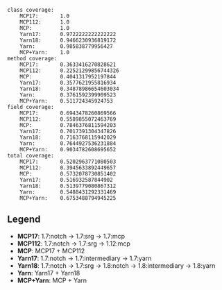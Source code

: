 ```
class coverage:
    MCP17:       1.0
    MCP112:      1.0
    MCP:         1.0
    Yarn17:      0.9722222222222222
    Yarn18:      0.9466230936819172
    Yarn:        0.985838779956427
    MCP+Yarn:    1.0
method coverage:
    MCP17:       0.3633416270828621
    MCP112:      0.22521299856744326
    MCP:         0.4041317952197844
    Yarn17:      0.3577621955816934
    Yarn18:      0.34878986654603034
    Yarn:        0.3761592399909523
    MCP+Yarn:    0.511724345924753
field coverage:
    MCP17:       0.6943478260869566
    MCP112:      0.5589855072463769
    MCP:         0.7846376811594203
    Yarn17:      0.7017391304347826
    Yarn18:      0.7163768115942029
    Yarn:        0.7644927536231884
    MCP+Yarn:    0.9034782608695652
total coverage:
    MCP17:       0.5202963771080503
    MCP112:      0.3945633892449657
    MCP:         0.5732078730851402
    Yarn17:      0.516932587844902
    Yarn18:      0.5139779080867312
    Yarn:        0.5488431292331469
    MCP+Yarn:    0.6753488794945225
```

## Legend
* **MCP17**: 1.7:notch -> 1.7:srg -> 1.7:mcp
* **MCP112**: 1.7:notch -> 1.7:srg -> 1.12:mcp
* **MCP**: MCP17 + MCP112
* **Yarn17**: 1.7:notch -> 1.7:intermediary -> 1.7:yarn
* **Yarn18**: 1.7:notch -> 1.7:srg -> 1.8:notch -> 1.8:intermediary -> 1.8:yarn
* **Yarn**: Yarn17 + Yarn18
* **MCP+Yarn**: MCP + Yarn
